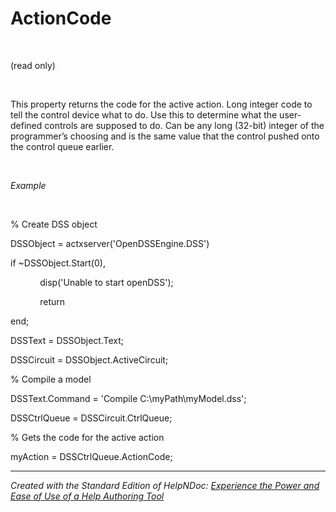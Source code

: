# ActionCode

&nbsp;

(read only)

&nbsp;

This property returns the code for the active action. Long integer code to tell the control device what to do. Use this to determine what the user-defined controls are supposed to do. Can be any long (32-bit) integer of the programmer’s choosing and is the same value that the control pushed onto the control queue earlier.

&nbsp;

*Example*

&nbsp;

% Create DSS object

DSSObject = actxserver('OpenDSSEngine.DSS')

if ~DSSObject.Start(0),

&nbsp; &nbsp; &nbsp; &nbsp; &nbsp; &nbsp; disp('Unable to start openDSS');

&nbsp; &nbsp; &nbsp; &nbsp; &nbsp; &nbsp; return

end;

DSSText = DSSObject.Text;

DSSCircuit = DSSObject.ActiveCircuit;

% Compile a model &nbsp; &nbsp;

DSSText.Command = 'Compile C:\\myPath\\myModel.dss';

DSSCtrlQueue = DSSCircuit.CtrlQueue;

% Gets the code for the active action

myAction = DSSCtrlQueue.ActionCode;

***
_Created with the Standard Edition of HelpNDoc: [Experience the Power and Ease of Use of a Help Authoring Tool](<https://www.helpndoc.com>)_
